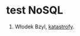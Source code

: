 test NoSQL
====

1. Włodek Bzyl, [katastrofy](https://github.com/wbzyl/test/blob/master/katastrofy.md).
